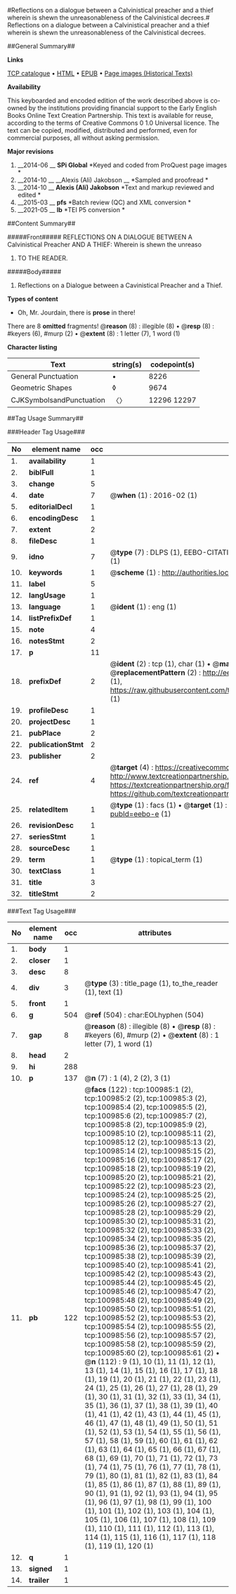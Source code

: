 #Reflections on a dialogue between a Calvinistical preacher and a thief wherein is shewn the unreasonableness of the Calvinistical decrees.#
Reflections on a dialogue between a Calvinistical preacher and a thief wherein is shewn the unreasonableness of the Calvinistical decrees.

##General Summary##

**Links**

[TCP catalogue](http://www.ota.ox.ac.uk/tcp/)  • 
[HTML](http://tei.it.ox.ac.uk/tcp/Texts-HTML/free/A58/A58349.html)  • 
[EPUB](http://tei.it.ox.ac.uk/tcp/Texts-EPUB/free/A58/A58349.epub) • 
[Page images (Historical Texts)](https://historicaltexts.jisc.ac.uk/eebo-13651008e)

**Availability**

This keyboarded and encoded edition of the work described above is co-owned by the
    institutions providing financial support to the Early English Books Online Text Creation
    Partnership. This text is available for reuse, according to the terms of  Creative Commons 0 1.0 Universal
    licence. The text can be copied, modified, distributed and performed, even for commercial
    purposes, all without asking permission.

**Major revisions**

1. __2014-06 __ __SPi Global__ *Keyed and coded from ProQuest page images *
1. __2014-10 __ __Alexis (Ali) Jakobson __ *Sampled and proofread *
1. __2014-10 __ __Alexis (Ali) Jakobson__ *Text and markup reviewed and edited *
1. __2015-03 __ __pfs__ *Batch review (QC) and XML conversion *
1. __2021-05 __ __lb__ *TEI P5 conversion *

##Content Summary##

#####Front#####
REFLECTIONS ON A DIALOGUE BETWEEN A Calvinistical Preacher AND A THIEF: Wherein is shewn the unreaso
1. TO THE READER.

#####Body#####

1. Reflections on a Dialogue between a Cavinistical Preacher and a Thief.

**Types of content**

  * Oh, Mr. Jourdain, there is **prose** in there!

There are 8 **omitted** fragments! 
 @__reason__ (8) : illegible (8)  •  @__resp__ (8) : #keyers (6), #murp (2)  •  @__extent__ (8) : 1 letter (7), 1 word (1)

**Character listing**


|Text|string(s)|codepoint(s)|
|---|---|---|
|General Punctuation|•|8226|
|Geometric Shapes|◊|9674|
|CJKSymbolsandPunctuation|〈〉|12296 12297|

##Tag Usage Summary##

###Header Tag Usage###

|No|element name|occ|attributes|
|---|---|---|---|
|1.|__availability__|1||
|2.|__biblFull__|1||
|3.|__change__|5||
|4.|__date__|7| @__when__ (1) : 2016-02 (1)|
|5.|__editorialDecl__|1||
|6.|__encodingDesc__|1||
|7.|__extent__|2||
|8.|__fileDesc__|1||
|9.|__idno__|7| @__type__ (7) : DLPS (1), EEBO-CITATION (1), VID (1), EEBO-PROQUEST (1), STC (2), OCLC (1)|
|10.|__keywords__|1| @__scheme__ (1) : http://authorities.loc.gov/ (1)|
|11.|__label__|5||
|12.|__langUsage__|1||
|13.|__language__|1| @__ident__ (1) : eng (1)|
|14.|__listPrefixDef__|1||
|15.|__note__|4||
|16.|__notesStmt__|2||
|17.|__p__|11||
|18.|__prefixDef__|2| @__ident__ (2) : tcp (1), char (1)  •  @__matchPattern__ (2) : ([0-9\-]+):([0-9IVX]+) (1), (.+) (1)  •  @__replacementPattern__ (2) : http://eebo.chadwyck.com/downloadtiff?vid=$1&page=$2 (1), https://raw.githubusercontent.com/textcreationpartnership/Texts/master/tcpchars.xml#$1 (1)|
|19.|__profileDesc__|1||
|20.|__projectDesc__|1||
|21.|__pubPlace__|2||
|22.|__publicationStmt__|2||
|23.|__publisher__|2||
|24.|__ref__|4| @__target__ (4) : https://creativecommons.org/publicdomain/zero/1.0/ (1), http://www.textcreationpartnership.org/docs/. (1), https://textcreationpartnership.org/faq/#faq05 (1), https://github.com/textcreationpartnership (1)|
|25.|__relatedItem__|1| @__type__ (1) : facs (1)  •  @__target__ (1) : https://data.historicaltexts.jisc.ac.uk/view?pubId=eebo-e (1)|
|26.|__revisionDesc__|1||
|27.|__seriesStmt__|1||
|28.|__sourceDesc__|1||
|29.|__term__|1| @__type__ (1) : topical_term (1)|
|30.|__textClass__|1||
|31.|__title__|3||
|32.|__titleStmt__|2||


###Text Tag Usage###

|No|element name|occ|attributes|
|---|---|---|---|
|1.|__body__|1||
|2.|__closer__|1||
|3.|__desc__|8||
|4.|__div__|3| @__type__ (3) : title_page (1), to_the_reader (1), text (1)|
|5.|__front__|1||
|6.|__g__|504| @__ref__ (504) : char:EOLhyphen (504)|
|7.|__gap__|8| @__reason__ (8) : illegible (8)  •  @__resp__ (8) : #keyers (6), #murp (2)  •  @__extent__ (8) : 1 letter (7), 1 word (1)|
|8.|__head__|2||
|9.|__hi__|288||
|10.|__p__|137| @__n__ (7) : 1 (4), 2 (2), 3 (1)|
|11.|__pb__|122| @__facs__ (122) : tcp:100985:1 (2), tcp:100985:2 (2), tcp:100985:3 (2), tcp:100985:4 (2), tcp:100985:5 (2), tcp:100985:6 (2), tcp:100985:7 (2), tcp:100985:8 (2), tcp:100985:9 (2), tcp:100985:10 (2), tcp:100985:11 (2), tcp:100985:12 (2), tcp:100985:13 (2), tcp:100985:14 (2), tcp:100985:15 (2), tcp:100985:16 (2), tcp:100985:17 (2), tcp:100985:18 (2), tcp:100985:19 (2), tcp:100985:20 (2), tcp:100985:21 (2), tcp:100985:22 (2), tcp:100985:23 (2), tcp:100985:24 (2), tcp:100985:25 (2), tcp:100985:26 (2), tcp:100985:27 (2), tcp:100985:28 (2), tcp:100985:29 (2), tcp:100985:30 (2), tcp:100985:31 (2), tcp:100985:32 (2), tcp:100985:33 (2), tcp:100985:34 (2), tcp:100985:35 (2), tcp:100985:36 (2), tcp:100985:37 (2), tcp:100985:38 (2), tcp:100985:39 (2), tcp:100985:40 (2), tcp:100985:41 (2), tcp:100985:42 (2), tcp:100985:43 (2), tcp:100985:44 (2), tcp:100985:45 (2), tcp:100985:46 (2), tcp:100985:47 (2), tcp:100985:48 (2), tcp:100985:49 (2), tcp:100985:50 (2), tcp:100985:51 (2), tcp:100985:52 (2), tcp:100985:53 (2), tcp:100985:54 (2), tcp:100985:55 (2), tcp:100985:56 (2), tcp:100985:57 (2), tcp:100985:58 (2), tcp:100985:59 (2), tcp:100985:60 (2), tcp:100985:61 (2)  •  @__n__ (112) : 9 (1), 10 (1), 11 (1), 12 (1), 13 (1), 14 (1), 15 (1), 16 (1), 17 (1), 18 (1), 19 (1), 20 (1), 21 (1), 22 (1), 23 (1), 24 (1), 25 (1), 26 (1), 27 (1), 28 (1), 29 (1), 30 (1), 31 (1), 32 (1), 33 (1), 34 (1), 35 (1), 36 (1), 37 (1), 38 (1), 39 (1), 40 (1), 41 (1), 42 (1), 43 (1), 44 (1), 45 (1), 46 (1), 47 (1), 48 (1), 49 (1), 50 (1), 51 (1), 52 (1), 53 (1), 54 (1), 55 (1), 56 (1), 57 (1), 58 (1), 59 (1), 60 (1), 61 (1), 62 (1), 63 (1), 64 (1), 65 (1), 66 (1), 67 (1), 68 (1), 69 (1), 70 (1), 71 (1), 72 (1), 73 (1), 74 (1), 75 (1), 76 (1), 77 (1), 78 (1), 79 (1), 80 (1), 81 (1), 82 (1), 83 (1), 84 (1), 85 (1), 86 (1), 87 (1), 88 (1), 89 (1), 90 (1), 91 (1), 92 (1), 93 (1), 94 (1), 95 (1), 96 (1), 97 (1), 98 (1), 99 (1), 100 (1), 101 (1), 102 (1), 103 (1), 104 (1), 105 (1), 106 (1), 107 (1), 108 (1), 109 (1), 110 (1), 111 (1), 112 (1), 113 (1), 114 (1), 115 (1), 116 (1), 117 (1), 118 (1), 119 (1), 120 (1)|
|12.|__q__|1||
|13.|__signed__|1||
|14.|__trailer__|1||

